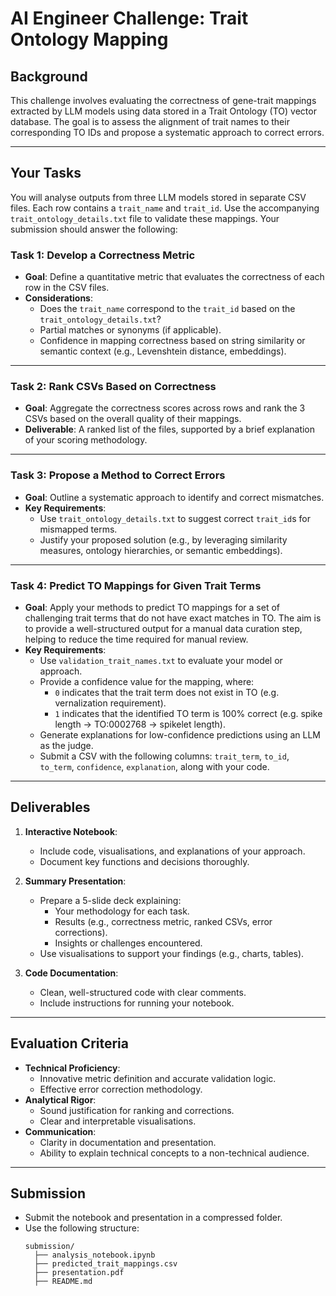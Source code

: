 # AI Engineer Challenge: Trait Ontology Mapping

## **Background**
This challenge involves evaluating the correctness of gene-trait mappings extracted by LLM models using data stored in a Trait Ontology (TO) vector database. The goal is to assess the alignment of trait names to their corresponding TO IDs and propose a systematic approach to correct errors.

---

## **Your Tasks**
You will analyse outputs from three LLM models stored in separate CSV files. Each row contains a `trait_name` and `trait_id`. Use the accompanying `trait_ontology_details.txt` file to validate these mappings. Your submission should answer the following:

### **Task 1: Develop a Correctness Metric**
- **Goal**: Define a quantitative metric that evaluates the correctness of each row in the CSV files. 
- **Considerations**:
  - Does the `trait_name` correspond to the `trait_id` based on the `trait_ontology_details.txt`?
  - Partial matches or synonyms (if applicable).
  - Confidence in mapping correctness based on string similarity or semantic context (e.g., Levenshtein distance, embeddings).

---

### **Task 2: Rank CSVs Based on Correctness**
- **Goal**: Aggregate the correctness scores across rows and rank the 3 CSVs based on the overall quality of their mappings.
- **Deliverable**: A ranked list of the files, supported by a brief explanation of your scoring methodology.

---

### **Task 3: Propose a Method to Correct Errors**
- **Goal**: Outline a systematic approach to identify and correct mismatches.
- **Key Requirements**:
  - Use `trait_ontology_details.txt` to suggest correct `trait_id`s for mismapped terms.
  - Justify your proposed solution (e.g., by leveraging similarity measures, ontology hierarchies, or semantic embeddings).

---

### **Task 4: Predict TO Mappings for Given Trait Terms**
- **Goal**: Apply your methods to predict TO mappings for a set of challenging trait terms that do not have exact matches in TO. The aim is to provide a well-structured output for a manual data curation step, helping to reduce the time required for manual review.
- **Key Requirements**:
  - Use `validation_trait_names.txt` to evaluate your model or approach.
  - Provide a confidence value for the mapping, where:
    - `0` indicates that the trait term does not exist in TO (e.g. vernalization requirement).
    - `1` indicates that the identified TO term is 100% correct (e.g. spike length -> TO:0002768 -> spikelet length).
  - Generate explanations for low-confidence predictions using an LLM as the judge.
  - Submit a CSV with the following columns: `trait_term`, `to_id`, `to_term`, `confidence`, `explanation`, along with your code.


---

## **Deliverables**
1. **Interactive Notebook**:
   - Include code, visualisations, and explanations of your approach.
   - Document key functions and decisions thoroughly.

2. **Summary Presentation**:
   - Prepare a 5-slide deck explaining:
     - Your methodology for each task.
     - Results (e.g., correctness metric, ranked CSVs, error corrections).
     - Insights or challenges encountered.
   - Use visualisations to support your findings (e.g., charts, tables).

3. **Code Documentation**:
   - Clean, well-structured code with clear comments.
   - Include instructions for running your notebook.

---

## **Evaluation Criteria**
- **Technical Proficiency**:
  - Innovative metric definition and accurate validation logic.
  - Effective error correction methodology.
- **Analytical Rigor**:
  - Sound justification for ranking and corrections.
  - Clear and interpretable visualisations.
- **Communication**:
  - Clarity in documentation and presentation.
  - Ability to explain technical concepts to a non-technical audience.

---

## **Submission**
- Submit the notebook and presentation in a compressed folder.
- Use the following structure:
  ```plaintext
  submission/
    ├── analysis_notebook.ipynb
    ├── predicted_trait_mappings.csv
    ├── presentation.pdf
    ├── README.md
